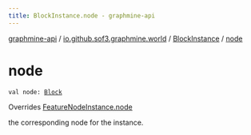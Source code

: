 ```yaml
---
title: BlockInstance.node - graphmine-api
---
```


[graphmine-api](../../index.html) / [io.github.sof3.graphmine.world](../index.html) / [BlockInstance](index.html) / [node](./node.html)

# node

`val node: `[`Block`](../-block/index.html)

Overrides [FeatureNodeInstance.node](../../io.github.sof3.graphmine.feature/-feature-node-instance/node.html)

the corresponding node for the instance.

